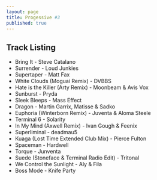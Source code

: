 ```yaml
---
layout: page
title: Progessive #3
published: true
---
```


## Track Listing

* Bring It - Steve Catalano
* Surrender - Loud Junkies
* Supertaper - Matt Fax
* White Clouds (Moguai Remix) - DVBBS
* Hate is the Killer (Arty Remix) - Moonbeam & Avis Vox
* Sunburst - Pryda
* Sleek Bleeps - Mass Effect
* Dragon - Martin Garrix, Matisse & Sadko
* Euphoria (Winterborn Remix) - Juventa & Aloma Steele
* Terminal 6 - Solarity
* In My Mind (Axwell Remix) - Ivan Gough & Feenix
* Superliminal - deadmau5
* Kuaga (Lost Time Extended Club Mix) - Pierce Fulton
* Spaceman - Hardwell
* Torque - Junventa
* Suede (Stoneface & Terminal Radio Edit) - Tritonal
* We Control the Sunlight - Aly & Fila
* Boss Mode - Knife Party
